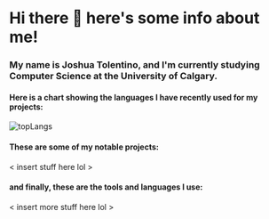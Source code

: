 # Hi there 👋 here's some info about me!

### My name is Joshua Tolentino, and I'm currently studying Computer Science at the University of Calgary.

#### Here is a chart showing the languages I have recently used for my projects:

![topLangs](https://github-readme-stats-ochre-zeta.vercel.app/api/top-langs/?username=jtolentino1&hide_title=true&card_width=50)

#### These are some of my notable projects:

< insert stuff here lol >

#### and finally, these are the tools and languages I use:

< insert more stuff here lol >
